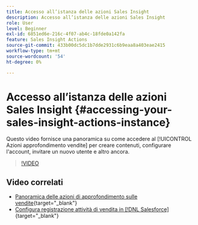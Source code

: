 ```yaml
---
title: Accesso all’istanza delle azioni Sales Insight
description: Accesso all’istanza delle azioni Sales Insight
role: User
level: Beginner
exl-id: 6851ed6e-216c-4f07-ab4c-18fde0a142fa
feature: Sales Insight Actions
source-git-commit: 433b00dc5dc1b7dde2931c6b9eaa8a403eae2415
workflow-type: tm+mt
source-wordcount: '54'
ht-degree: 0%

---
```


# Accesso all’istanza delle azioni Sales Insight {#accessing-your-sales-insight-actions-instance}

Questo video fornisce una panoramica su come accedere al [!UICONTROL Azioni approfondimento vendite] per creare contenuti, configurare l&#39;account, invitare un nuovo utente e altro ancora.

>[!VIDEO](https://video.tv.adobe.com/v/340925/?quality=12&learn=on)

## Video correlati

* [Panoramica delle azioni di approfondimento sulle vendite](/help/sales-insight-actions/sales-insight-actions-overview.md){target="_blank"}
* [Configura registrazione attività di vendita in [!DNL Salesforce]](/help/sales-insight-actions/configure-sales-activity-logging-to-salesforce.md){target="_blank"}
